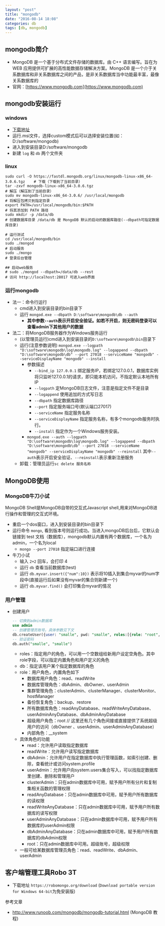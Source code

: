 ```yaml
---
layout: "post"
title: "mongodb"
date: "2016-08-14 18:08"
categories: db
tags: [db, mongodb]
---
```


## mongodb简介

- MongoDB 是一个基于分布式文件存储的数据库。由 C++ 语言编写。旨在为 WEB 应用提供可扩展的高性能数据存储解决方案。MongoDB 是一个介于关系数据库和非关系数据库之间的产品，是非关系数据库当中功能最丰富，最像关系数据库的
- 官网：[https://www.mongodb.com](https://www.mongodb.com)

## mongodb安装运行

### windows

- [下载地址](https://www.mongodb.com/dr/fastdl.mongodb.org/win32/mongodb-win32-x86_64-2008plus-ssl-3.2.8-signed.msi/download)
- 运行.msi文件，选择custom模式后可以选择安装位置(如：D:/software/mongodb)
- 进入到安装目录D:/software/mongodb
- 新建 `log` 和 `db` 两个文件夹

### linux

```shell
sudo curl -O https://fastdl.mongodb.org/linux/mongodb-linux-x86_64-3.0.6.tgz    # 下载（下载到了当前目录）
tar -zxvf mongodb-linux-x86_64-3.0.6.tgz                                        # 解压（解压到了当前目录）
sudo mv mongodb-linux-x86_64-3.0.6/ /usr/local/mongodb                          # 将解压包拷贝到指定目录
export PATH=/usr/local/mongodb/bin:$PATH                                        # 将其添加到 PATH 路径
sudo mkdir -p /data/db                                                          # 创建数据库目录 /data/db 是 MongoDB 默认的启动的数据库路径(--dbpath可指定数据库目录)

# 运行测试
cd /usr/local/mongodb/bin
sudo ./mongod                                                                   # 启动服务
sudo ./mongo                                                                    # 登录后台管理

## 启动web服务
# sudo ./mongod --dbpath=/data/db --rest                                        # 访问 http://localhost:28017 可进入web界面
```

### 运行mongodb

- 法一：命令行运行
  - cmd进入到安装目录的bin目录下
  - 运行 `mongod.exe --dbpath D:\software\mongodb\db --auth`
      - **其中参数`--auth`表示开启安全验证。如若不开启，则无密码登录可以查看admin下其他用户的数据**
- 法二：将MongoDB服务器作为Windows服务运行
    - (以管理员运行)cmd进入到安装目录的`D:\software\mongodb\bin`目录下
    - 运行(注意参数说明) `mongod.exe --logpath "D:\software\mongodb\log\mongodb.log" --logappend --dbpath "D:\software\mongodb\db" --port 27018 --serviceName "mongodb" --serviceDisplayName "mongodb" --install`
        - 参数描述
            - `--bind_ip 127.0.0.1`	绑定服务IP，若绑定127.0.0.1，数据库实例将只监听127.0.0.1的请求，即只能本机访问，不指定默认本地所有IP
            - `--logpath`	定MongoDB日志文件，注意是指定文件不是目录
            - `--logappend`	使用追加的方式写日志
            - `--dbpath`	指定数据库路径
            - `--port`	指定服务端口号(默认端口27017)
            - `--serviceName`	指定服务名称
            - `--serviceDisplayName`	指定服务名称，有多个mongodb服务时执行。
            - `--install`	指定作为一个Windows服务安装。
        - `mongod.exe --auth --logpath "D:\software\mongodb\log\mongodb.log" --logappend --dbpath "D:\software\mongodb\db" --port 27018 --serviceName "mongodb" --serviceDisplayName "mongodb" --reinstall` 其中`--auth`表示开启安全验证、`--reinstall`表示重新注册服务
    - 卸载：管理员运行`sc delete 服务名称`

## MongoDB使用

### MongoDB牛刀小试

MongoDB Shell是MongoDB自带的交互式Javascript shell,用来对MongoDB进行操作和管理的交互式环境。

- 重启一个dos窗口，进入到安装目录的bin目录下
- 运行命令 `mongo`, 看到版本号则运行成功。当进入mongoDB后台后，它默认会链接到 test 文档（数据库），mongodb默认内置有两个数据库，一个名为admin，一个名为local
    - `mongo --port 27018` 指定端口进行连接
- 牛刀小试
  - 输入 `2+2` 回车，会打印 4
  - 运行 `db` 查看当前数据库(test)
  - 运行 `db.myvar.insert({"num":10})` 表示将10插入到集合myvar的num字段中(直接运行后如果没有myvar的集合则新建一个)
  - 运行 `db.myvar.find()` 会打印集合myvar的情况

### 用户管理

- 创建用户

    ```sql
    -- 切换到admin数据库
    use admin
    -- 创建管理员账号。具体参数见下文
    db.createUser({user: "smalle", pwd: "smalle", roles:[{role: "root", db: "admin"}]})
    -- 验证密码
    db.auth("smalle", "smalle")
    ```
    - roles：指定用户的角色，可以用一个空数组给新用户设定空角色。其中role字段，可以指定内置角色和用户定义的角色
    - db：指定该用户某个指定数据库的角色
    - role：用户角色，内置角色如下
        - 数据库用户角色：read、readWrite
        - 数据库管理角色：dbAdmin、dbOwner、userAdmin
        - 集群管理角色：clusterAdmin、clusterManager、clusterMonitor、hostManager
        - 备份恢复角色：backup、restore
        - 所有数据库角色：readAnyDatabase、readWriteAnyDatabase、userAdminAnyDatabase、dbAdminAnyDatabase
        - 超级用户角色：root // 这里还有几个角色间接或直接提供了系统超级用户的访问（dbOwner 、userAdmin、userAdminAnyDatabase）
        - 内部角色：__system
    - 具体角色的功能
        - read：允许用户读取指定数据库
        - readWrite：允许用户读写指定数据库
        - dbAdmin：允许用户在指定数据库中执行管理函数，如索引创建、删除，查看统计或访问system.profile
        - userAdmin：允许用户向system.users集合写入，可以找指定数据库里创建、删除和管理用户
        - clusterAdmin：只在admin数据库中可用，赋予用户所有分片和复制集相关函数的管理权限
        - readAnyDatabase：只在admin数据库中可用，赋予用户所有数据库的读权限
        - readWriteAnyDatabase：只在admin数据库中可用，赋予用户所有数据库的读写权限
        - userAdminAnyDatabase：只在admin数据库中可用，赋予用户所有数据库的userAdmin权限
        - dbAdminAnyDatabase：只在admin数据库中可用，赋予用户所有数据库的dbAdmin权限
        - root：只在admin数据库中可用。超级账号，超级权限
    - 一般可给某数据库管理员角色：read、readWrite、dbAdmin、userAdmin

## 客户端管理工具Robo 3T

- 下载地址 `https://robomongo.org/download` (`Download portable version for Windows 64-bit`为免安装版)


参考文章

- http://www.runoob.com/mongodb/mongodb-tutorial.html (MongoDB 教程)
